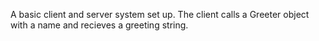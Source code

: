 A basic client and server system set up. The client calls a Greeter object with a name and recieves a greeting string.